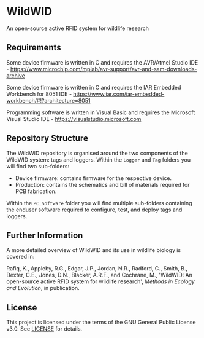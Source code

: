 # WildWID
An open-source active RFID system for wildlife research

## Requirements
Some device firmware is written in C and requires the AVR/Atmel Studio IDE - https://www.microchip.com/mplab/avr-support/avr-and-sam-downloads-archive

Some device firmware is written in C and requires the IAR Embedded Workbench for 8051 IDE - https://www.iar.com/iar-embedded-workbench/#!?architecture=8051

Programming software is written in Visual Basic and requires the Microsoft Visual Studio IDE - https://visualstudio.microsoft.com

## Repository Structure
The WildWID repository is organised around the two components of the WildWID system: tags and loggers. Within the `Logger` and `Tag` folders you will find two sub-folders:

* Device firmware: contains firmware for the respective device.
* Production: contains the schematics and bill of materials required for PCB fabrication.

Within the `PC_Software` folder you will find multiple sub-folders containing the enduser software required to configure, test, and deploy tags and loggers.

## Further Information
A more detailed overview of WildWID and its use in wildlife biology is covered in: 

Rafiq, K., Appleby, R.G., Edgar, J.P., Jordan, N.R., Radford, C., Smith, B., Dexter, C.E., Jones, D.N., Blacker, A.R.F., and Cochrane, M., 'WildWID: An open-source active RFID system for wildlife research', *Methods in Ecology and Evolution*, in publication.

## License
This project is licensed under the terms of the GNU General Public License v3.0. See [LICENSE](LICENSE) for details.
